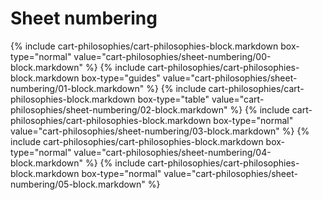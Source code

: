 <div data-role="collapsible" data-inset="false">
	<h1 class="cart-collapsible-div">Sheet numbering</h1>

<div class="cart-philosophies-wrapper">
{% include cart-philosophies/cart-philosophies-block.markdown box-type="normal" value="cart-philosophies/sheet-numbering/00-block.markdown" %}
{% include cart-philosophies/cart-philosophies-block.markdown box-type="guides" value="cart-philosophies/sheet-numbering/01-block.markdown" %}
{% include cart-philosophies/cart-philosophies-block.markdown box-type="table" value="cart-philosophies/sheet-numbering/02-block.markdown" %}
{% include cart-philosophies/cart-philosophies-block.markdown box-type="normal" value="cart-philosophies/sheet-numbering/03-block.markdown" %}
{% include cart-philosophies/cart-philosophies-block.markdown box-type="normal" value="cart-philosophies/sheet-numbering/04-block.markdown" %}
{% include cart-philosophies/cart-philosophies-block.markdown box-type="normal" value="cart-philosophies/sheet-numbering/05-block.markdown" %}
</div>

</div>